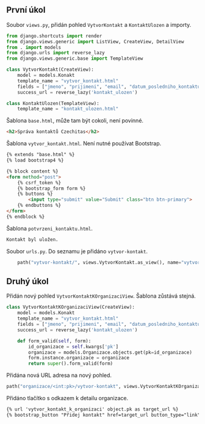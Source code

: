 ## První úkol

Soubor `views.py`, přidán pohled `VytvorKontakt` a `KontaktUlozen` a importy.

```python
from django.shortcuts import render
from django.views.generic import ListView, CreateView, DetailView
from . import models
from django.urls import reverse_lazy
from django.views.generic.base import TemplateView

class VytvorKontakt(CreateView):
    model = models.Konakt
    template_name = "vytvor_kontakt.html"
    fields = ["jmeno", "prijimeni", "email", "datum_posledniho_kontaktu", "organizace"]
    success_url = reverse_lazy('kontakt_ulozen')

class KontaktUlozen(TemplateView):
    template_name = "kontakt_ulozen.html"

```

Šablona `base.html`, může tam být cokoli, není povinné.

```html
<h2>Správa kontaktů Czechitas</h2>
```


Šablona `vytvor_kontakt.html`. Není nutné používat Bootstrap.

```html
{% extends "base.html" %}
{% load bootstrap4 %}

{% block content %}
<form method="post">
    {% csrf_token %}
    {% bootstrap_form form %}
    {% buttons %}
        <input type="submit" value="Submit" class="btn btn-primary">
    {% endbuttons %}
</form>
{% endblock %}
```

Šablona `potvrzeni_kontaktu.html`.

```html
Kontakt byl uložen.
```

Soubor `urls.py`. Do seznamu je přidáno `vytvor-kontakt`.

```python
    path("vytvor-kontakt/", views.VytvorKontakt.as_view(), name="vytvor_kontakt"),
```

## Druhý úkol

Přidán nový pohled `VytvorKontaktKOrganizaciView`. Šablona zůstává stejná.

```python
class VytvorKontaktKOrganizaciView(CreateView):
    model = models.Konakt
    template_name = "vytvor_kontakt.html"
    fields = ["jmeno", "prijimeni", "email", "datum_posledniho_kontaktu"]
    success_url = reverse_lazy('kontakt_ulozen')

    def form_valid(self, form):
        id_organizace = self.kwargs['pk']
        organizace = models.Organizace.objects.get(pk=id_organizace)
        form.instance.organizace = organizace
        return super().form_valid(form)
```

Přidána nová URL adresa na nový pohled.

```python
path("organizace/<int:pk>/vytvor-kontakt", views.VytvorKontaktKOrganizaciView.as_view(), name="vytvor_kontakt_k_organizaci"),
```

Přidáno tlačítko s odkazem k detailu organizace.

```html
{% url 'vytvor_kontakt_k_organizaci' object.pk as target_url %}
{% bootstrap_button "Přidej kontakt" href=target_url button_type="link" button_class="btn-info" %}
```
